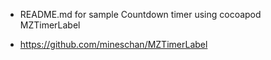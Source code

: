 *  README.md for sample Countdown timer using cocoapod MZTimerLabel

* https://github.com/mineschan/MZTimerLabel


